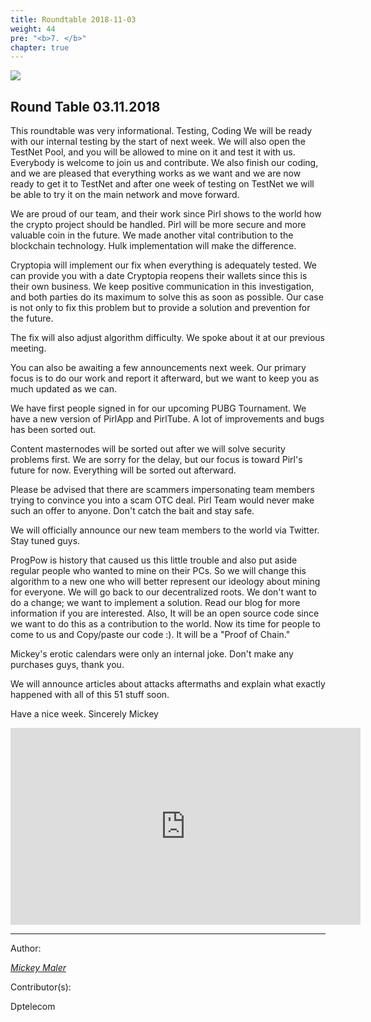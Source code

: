 ```yaml
---
title: Roundtable 2018-11-03
weight: 44
pre: "<b>7. </b>"
chapter: true
---
```

![](/images_headers/round_table.png)


## Round Table 03.11.2018

This roundtable was very informational.
Testing, Coding
We will be ready with our internal testing by the start of next week. We will also open the TestNet Pool, and you will be allowed to mine on it and test it with us. Everybody is welcome to join us and contribute.
We also finish our coding, and we are pleased that everything works as we want and we are now ready to get it to TestNet and after one week of testing on TestNet we will be able to try it on the main network and move forward.

We are proud of our team, and their work since Pirl shows to the world how the crypto project should be handled.
Pirl will be more secure and more valuable coin in the future.  We made another vital contribution to the blockchain technology. Hulk implementation will make the difference.

Cryptopia will implement our fix when everything is adequately tested.
We can provide you with a date Cryptopia reopens their wallets since this is their own business. We keep positive communication in this investigation, and both parties do its maximum to solve this as soon as possible.
Our case is not only to fix this problem but to provide a solution and prevention for the future.

The fix will also adjust algorithm difficulty. We spoke about it at our previous meeting.

You can also be awaiting a few announcements next week. Our primary focus is to do our work and report it afterward, but we want to keep you as much updated as we can.

We have first people signed in for our upcoming PUBG Tournament.
We have a new version of PirlApp and PirlTube. A lot of improvements and bugs has been sorted out.

Content masternodes will be sorted out after we will solve security problems first. We are sorry for the delay, but our focus is toward Pirl's future for now. Everything will be sorted out afterward.

Please be advised that there are scammers impersonating team members trying to convince you into a scam OTC deal. Pirl Team would never make such an offer to anyone. Don't catch the bait and stay safe.

We will officially announce our new team members to the world via Twitter. Stay tuned guys.

ProgPow is history that caused us this little trouble and also put aside regular people who wanted to mine on their PCs. So we will change this algorithm to a new one who will better represent our ideology about mining for everyone. We will go back to our decentralized roots. We don't want to do a change; we want to implement a solution. Read our blog for more information if you are interested.
 Also, It will be an open source code since we want to do this as a contribution to the world. Now its time for people to come to us and Copy/paste our code :). It will be a "Proof of Chain."

Mickey's erotic calendars were only an internal joke. Don't make any purchases guys, thank you.

We will announce articles about attacks aftermaths and explain what exactly happened with all of this 51 stuff soon.



Have a nice week.
Sincerely Mickey



<iframe width="560" height="315" src="https://share.pirltube.com/content/video/0x4a046ad603f6215fd24b8d0c0d2b1f2cb190177824c4dcbec76fd171ea4ff027" frameborder="0" allow="accelerometer; autoplay; encrypted-media; gyroscope; picture-in-picture" allowfullscreen></iframe>




---
Author:


_[Mickey Maler](https://twitter.com/MickeyMaler)_


Contributor(s):


Dptelecom
